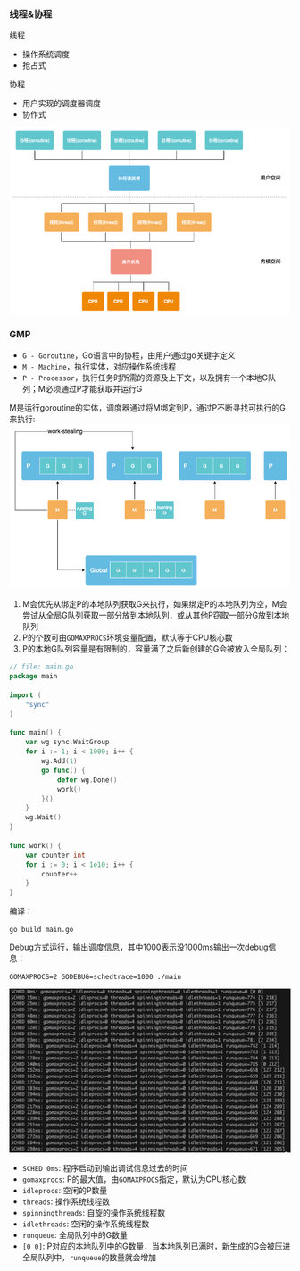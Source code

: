 ### 线程&协程

线程

* 操作系统调度
* 抢占式

协程

* 用户实现的调度器调度
* 协作式

![](assets/sched.png)

### GMP

* `G - Goroutine`，Go语言中的协程，由用户通过go关键字定义 
* `M - Machine`，执行实体，对应操作系统线程 
* `P - Processor`，执行任务时所需的资源及上下文，以及拥有一个本地G队列；M必须通过P才能获取并运行G

M是运行goroutine的实体，调度器通过将M绑定到P，通过P不断寻找可执行的G来执行:
![](assets/gmp.png)

1. M会优先从绑定P的本地队列获取G来执行，如果绑定P的本地队列为空，M会尝试从全局G队列获取一部分放到本地队列，或从其他P窃取一部分G放到本地队列
2. P的个数可由`GOMAXPROCS`环境变量配置，默认等于CPU核心数
3. P的本地G队列容量是有限制的，容量满了之后新创建的G会被放入全局队列：

```go
// file: main.go
package main

import (
	"sync"
)

func main() {
	var wg sync.WaitGroup
	for i := 1; i < 1000; i++ {
		wg.Add(1)
		go func() {
			defer wg.Done()
			work()
		}()
	}
	wg.Wait()
}

func work() {
	var counter int
	for i := 0; i < 1e10; i++ {
		counter++
	}
}
```
编译：

`go build main.go`

Debug方式运行，输出调度信息，其中1000表示没1000ms输出一次debug信息：

`GOMAXPROCS=2 GODEBUG=schedtrace=1000 ./main`

![](assets/schedtrace.png)
* `SCHED 0ms`:  程序启动到输出调试信息过去的时间
* `gomaxprocs`: P的最大值，由`GOMAXPROCS`指定，默认为CPU核心数
* `idleprocs`: 空闲的P数量
* `threads`: 操作系统线程数
* `spinningthreads`: 自旋的操作系统线程数
* `idlethreads`: 空闲的操作系统线程数
* `runqueue`: 全局队列中的G数量
* `[0 0]`: P对应的本地队列中的G数量，当本地队列已满时，新生成的G会被压进全局队列中，`runqueue`的数量就会增加

